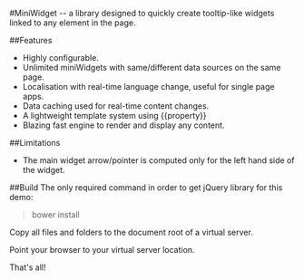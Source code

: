 #MiniWidget -- a library designed to quickly create tooltip-like widgets linked to any element in the page.

##Features
* Highly configurable.
* Unlimited miniWidgets with same/different data sources on the same page.
* Localisation with real-time language change, useful for single page apps.
* Data caching used for real-time content changes.
* A lightweight template system using {{property}}
* Blazing fast engine to render and display any content.

##Limitations
* The main widget arrow/pointer is computed only for the left hand side of the widget.

##Build
The only required command in order to get jQuery library for this demo:

> bower install

Copy all files and folders to the document root of a virtual server. 

Point your browser to your virtual server location.

That's all!